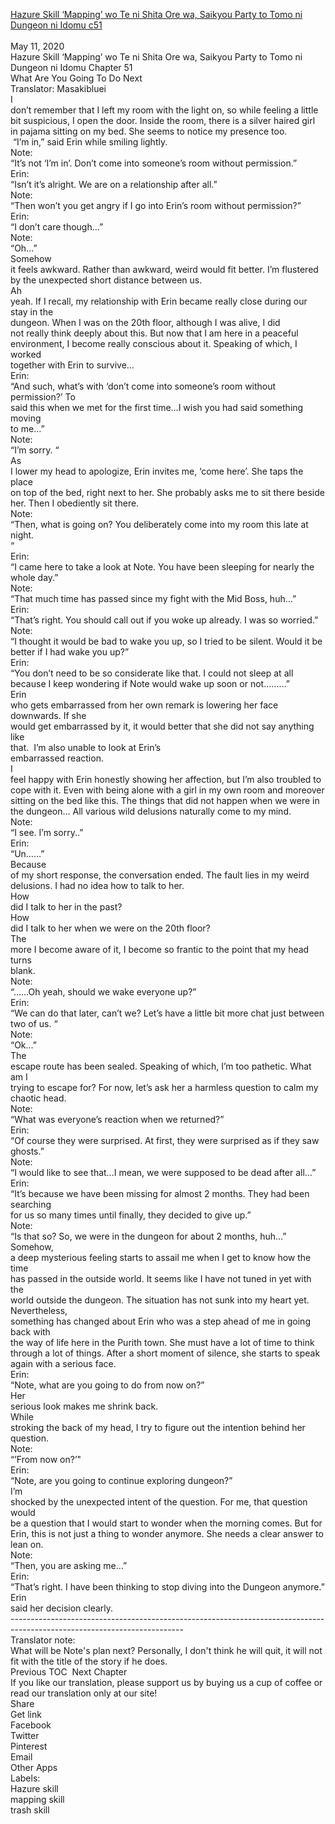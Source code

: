 [Hazure Skill ‘Mapping’ wo Te ni Shita Ore wa, Saikyou Party to Tomo ni Dungeon ni Idomu c51](https://masakiblueitranslation.blogspot.com/2020/05/hazure-skill-mapping-wo-te-ni-shita-ore_11.html)
<br/><br/>
May 11, 2020<br/>
Hazure Skill ‘Mapping’ wo Te ni Shita Ore wa, Saikyou Party to Tomo ni Dungeon ni Idomu Chapter 51<br/>
What Are You Going To Do Next<br/>
Translator: Masakibluei<br/>
I<br/>
don’t remember that I left my room with the light on, so while feeling a little<br/>
bit suspicious, I open the door. Inside the room, there is a silver haired girl<br/>
in pajama sitting on my bed. She seems to notice my presence too. <br/>
 “I’m in,” said Erin while smiling lightly. <br/>
Note:<br/>
“It’s not ‘I’m in’. Don’t come into someone’s room without permission.”<br/>
Erin:<br/>
“Isn’t it’s alright. We are on a relationship after all.”<br/>
Note:<br/>
“Then won’t you get angry if I go into Erin’s room without permission?”<br/>
Erin:<br/>
“I don’t care though…”<br/>
Note:<br/>
“Oh…”<br/>
Somehow<br/>
it feels awkward. Rather than awkward, weird would fit better. I’m flustered<br/>
by the unexpected short distance between us. <br/>
Ah<br/>
yeah. If I recall, my relationship with Erin became really close during our stay in the<br/>
dungeon. When I was on the 20th floor, although I was alive, I did<br/>
not really think deeply about this. But now that I am here in a peaceful<br/>
environment, I become really conscious about it. Speaking of which, I worked<br/>
together with Erin to survive…<br/>
Erin:<br/>
“And such, what’s with ‘don’t come into someone’s room without permission?’ To<br/>
said this when we met for the first time…I wish you had said something moving<br/>
to me…”<br/>
Note:<br/>
“I’m sorry. “<br/>
As<br/>
I lower my head to apologize, Erin invites me, ‘come here’. She taps the place<br/>
on top of the bed, right next to her. She probably asks me to sit there beside<br/>
her. Then I obediently sit there. <br/>
Note:<br/>
“Then, what is going on? You deliberately come into my room this late at night.<br/>
“<br/>
Erin:<br/>
“I came here to take a look at Note. You have been sleeping for nearly the<br/>
whole day.”<br/>
Note:<br/>
“That much time has passed since my fight with the Mid Boss, huh…”<br/>
Erin:<br/>
“That’s right. You should call out if you woke up already. I was so worried.”<br/>
Note:<br/>
“I thought it would be bad to wake you up, so I tried to be silent. Would it be<br/>
better if I had wake you up?”<br/>
Erin:<br/>
“You don’t need to be so considerate like that. I could not sleep at all<br/>
because I keep wondering if Note would wake up soon or not………”<br/>
Erin<br/>
who gets embarrassed from her own remark is lowering her face downwards. If she<br/>
would get embarrassed by it, it would better that she did not say anything like<br/>
that.  I’m also unable to look at Erin’s<br/>
embarrassed reaction. <br/>
I<br/>
feel happy with Erin honestly showing her affection, but I’m also troubled to<br/>
cope with it. Even with being alone with a girl in my own room and moreover<br/>
sitting on the bed like this. The things that did not happen when we were in<br/>
the dungeon… All various wild delusions naturally come to my mind. <br/>
Note:<br/>
“I see. I’m sorry..”<br/>
Erin:<br/>
“Un……”<br/>
Because<br/>
of my short response, the conversation ended. The fault lies in my weird<br/>
delusions. I had no idea how to talk to her. <br/>
How<br/>
did I talk to her in the past?<br/>
How<br/>
did I talk to her when we were on the 20th floor?<br/>
The<br/>
more I become aware of it, I become so frantic to the point that my head turns<br/>
blank. <br/>
Note:<br/>
“……Oh yeah, should we wake everyone up?”<br/>
Erin:<br/>
“We can do that later, can’t we? Let’s have a little bit more chat just between<br/>
two of us. “<br/>
Note:<br/>
“Ok…” <br/>
The<br/>
escape route has been sealed. Speaking of which, I’m too pathetic. What am I<br/>
trying to escape for? For now, let’s ask her a harmless question to calm my<br/>
chaotic head. <br/>
Note:<br/>
“What was everyone’s reaction when we returned?”<br/>
Erin:<br/>
“Of course they were surprised. At first, they were surprised as if they saw<br/>
ghosts.”<br/>
Note:<br/>
“I would like to see that…I mean, we were supposed to be dead after all…”<br/>
Erin:<br/>
“It’s because we have been missing for almost 2 months. They had been searching<br/>
for us so many times until finally, they decided to give up.”<br/>
Note:<br/>
“Is that so? So, we were in the dungeon for about 2 months, huh…”<br/>
Somehow,<br/>
a deep mysterious feeling starts to assail me when I get to know how the time<br/>
has passed in the outside world. It seems like I have not tuned in yet with the<br/>
world outside the dungeon. The situation has not sunk into my heart yet.   <br/>
Nevertheless,<br/>
something has changed about Erin who was a step ahead of me in going back with<br/>
the way of life here in the Purith town. She must have a lot of time to think<br/>
through a lot of things. After a short moment of silence, she starts to speak<br/>
again with a serious face. <br/>
Erin:<br/>
“Note, what are you going to do from now on?” <br/>
Her<br/>
serious look makes me shrink back. <br/>
While<br/>
stroking the back of my head, I try to figure out the intention behind her<br/>
question. <br/>
Note:<br/>
“’From now on?’"<br/>
Erin:<br/>
“Note, are you going to continue exploring dungeon?”<br/>
I’m<br/>
shocked by the unexpected intent of the question. For me, that question would<br/>
be a question that I would start to wonder when the morning comes. But for<br/>
Erin, this is not just a thing to wonder anymore. She needs a clear answer to<br/>
lean on. <br/>
Note:<br/>
“Then, you are asking me…”<br/>
Erin:<br/>
“That’s right. I have been thinking to stop diving into the Dungeon anymore.”<br/>
Erin<br/>
said her decision clearly. <br/>
-------------------------------------------------------------------------------------------------------------------------<br/>
Translator note:<br/>
What will be Note's plan next? Personally, I don't think he will quit, it will not fit with the title of the story if he does. <br/>
Previous TOC  Next Chapter<br/>
If you like our translation, please support us by buying us a cup of coffee or read our translation only at our site!<br/>
Share<br/>
Get link<br/>
Facebook<br/>
Twitter<br/>
Pinterest<br/>
Email<br/>
Other Apps<br/>
Labels:<br/>
Hazure skill<br/>
mapping skill<br/>
trash skill<br/>
